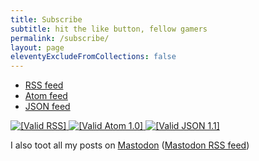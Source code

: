 ```yaml
---
title: Subscribe
subtitle: hit the like button, fellow gamers
permalink: /subscribe/
layout: page
eleventyExcludeFromCollections: false
---
```


- [RSS feed](/feed.xml)
- [Atom feed](/atom.xml)
- [JSON feed](/feed.json)

<a href="https://validator.w3.org/check.cgi?url=https%3A//laker.tech/feed.xml">
	<img class="nb" src="/cdn/image/buttons/valid-rss.png" alt="[Valid RSS]" title="Validate my RSS feed" />
</a>

<a href="https://validator.w3.org/check.cgi?url=https%3A//laker.tech/atom.xml">
	<img class="nb" src="cdn/image/buttons/valid-atom.png" alt="[Valid Atom 1.0]" title="Validate my Atom 1.0 feed" />
</a>

<a href="https://validator.jsonfeed.org/?url=https://laker.tech/feed.json">
	<img class="nb" src="cdn/image/buttons/valid-json.png" alt="[Valid JSON 1.1]" title="Validate my JSON 1.1 feed" />
</a>

I also toot all my posts on [Mastodon](/@la) ([Mastodon RSS feed](https://social.lol/@la.rss))
